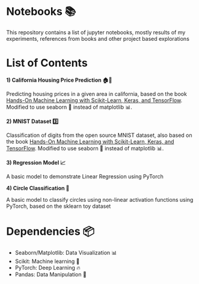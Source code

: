 # Notebooks 📚

This repository contains a list of jupyter notebooks, mostly results of my experiments, references from books and other project based explorations

# List of Contents

**1) California Housing Price Prediction 🏠🌴**

Predicting housing prices in a given area in california, based on the book [Hands-On Machine Learning with Scikit-Learn, Keras, and TensorFlow](https://www.oreilly.com/library/view/hands-on-machine-learning/9781492032632/). Modified to use seaborn 🌊 instead of matplotlib 📊.


**2) MNIST Dataset 3️⃣**

Classification of digits from the open source MNIST dataset, also based on the book [Hands-On Machine Learning with Scikit-Learn, Keras, and TensorFlow](https://www.oreilly.com/library/view/hands-on-machine-learning/9781492032632/). Modified to use seaborn 🌊 instead of matplotlib 📊.

**3) Regression Model 📈**

A basic model to demonstrate Linear Regression using PyTorch

**4) Circle Classification 🔵**

A basic model to classify circles using non-linear activation functions using PyTorch, based on the sklearn toy dataset

# Dependencies 📦

- Seaborn/Matplotlib: Data Visualization 📊
- Scikit: Machine learning 🤖
- PyTorch: Deep Learning 🔥
- Pandas: Data Manipulation 🐼
